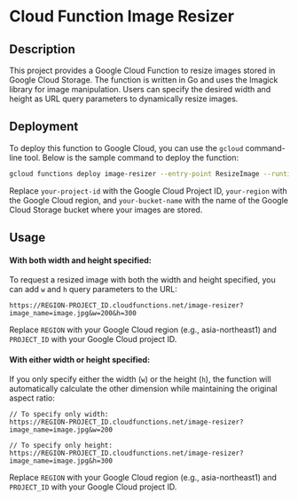 # Cloud Function Image Resizer

## Description

This project provides a Google Cloud Function to resize images stored in Google Cloud Storage. The function is written in Go and uses the Imagick library for image manipulation. Users can specify the desired width and height as URL query parameters to dynamically resize images.

## Deployment

To deploy this function to Google Cloud, you can use the `gcloud` command-line tool. Below is the sample command to deploy the function:

```bash
gcloud functions deploy image-resizer --entry-point ResizeImage --runtime go118 --trigger-http --allow-unauthenticated --project your-project-id --region your-region --set-env-vars GCS_BUCKET_NAME="your-bucket-name"
```

Replace `your-project-id` with the Google Cloud Project ID, `your-region` with the Google Cloud region, and `your-bucket-name` with the name of the Google Cloud Storage bucket where your images are stored.

## Usage

#### With both width and height specified:

To request a resized image with both the width and height specified, you can add `w` and `h` query parameters to the URL:

```
https://REGION-PROJECT_ID.cloudfunctions.net/image-resizer?image_name=image.jpg&w=200&h=300
```

Replace `REGION` with your Google Cloud region (e.g., asia-northeast1) and `PROJECT_ID` with your Google Cloud project ID.

#### With either width or height specified:

If you only specify either the width (`w`) or the height (`h`), the function will automatically calculate the other dimension while maintaining the original aspect ratio:

```
// To specify only width:
https://REGION-PROJECT_ID.cloudfunctions.net/image-resizer?image_name=image.jpg&w=200

// To specify only height:
https://REGION-PROJECT_ID.cloudfunctions.net/image-resizer?image_name=image.jpg&h=300
```

Replace `REGION` with your Google Cloud region (e.g., asia-northeast1) and `PROJECT_ID` with your Google Cloud project ID.
